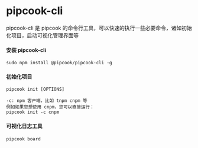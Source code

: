# pipcook-cli

pipcook-cli 是 pipcook 的命令行工具，可以快速的执行一些必要命令，诸如初始化项目，启动可视化管理界面等

<a name="icYcP"></a>
#### 安装 pipcook-cli

```
sudo npm install @pipcook/pipcook-cli -g
```

<a name="MEdO8"></a>
#### 初始化项目
```
pipcook init [OPTIONS]

-c: npm 客户端，比如 tnpm cnpm 等
例如如果您想使用 cnpm，您可以直接运行：
pipcook init -c cnpm
```

<a name="p1aoX"></a>
#### 可视化日志工具

```
pipcook board
```

